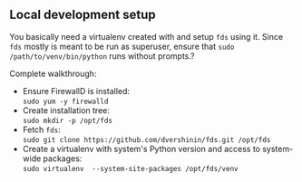 ## Local development setup

You basically need a virtualenv created with and setup `fds` using it.
Since `fds` mostly is meant to be run as superuser, ensure that `sudo /path/to/venv/bin/python` runs without prompts.?

Complete walkthrough:

* Ensure FirewallD is installed:  
`sudo yum -y firewalld`
* Create installation tree:  
`sudo mkdir -p /opt/fds`
* Fetch `fds`:  
`sudo git clone https://github.com/dvershinin/fds.git /opt/fds`
* Create a virtualenv with system's Python version and access to system-wide packages:   
`sudo virtualenv  --system-site-packages /opt/fds/venv`